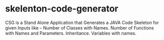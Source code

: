 # skelenton-code-generator
CSG is a Stand Alone Application that Generates a JAVA Code Skeleton for given Inputs like – Number of Classes with Names. Number of Functions with Names and Parameters. Inheritance. Variables with names.
